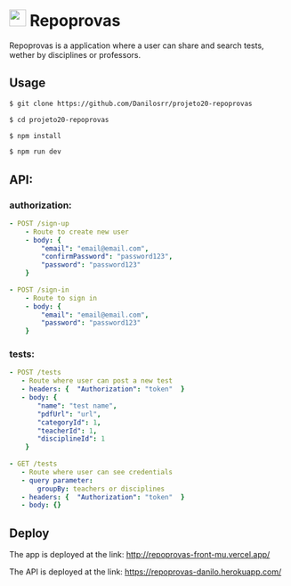 #   <img width="30" src="https://notion-emojis.s3-us-west-2.amazonaws.com/prod/svg-twitter/1f5c3-fe0f.svg"/> Repoprovas  

<p>
    Repoprovas is a application where a user can share and search tests, wether by disciplines or professors. 
</p>

## Usage
```bash
$ git clone https://github.com/Danilosrr/projeto20-repoprovas

$ cd projeto20-repoprovas

$ npm install

$ npm run dev
```

## API:

### authorization:
```yml
- POST /sign-up
    - Route to create new user
    - body: {
        "email": "email@email.com",
        "confirmPassword": "password123",
        "password": "password123" 
    }
    
- POST /sign-in
    - Route to sign in
    - body: {
        "email": "email@email.com",
        "password": "password123"
    }
 ```

 ### tests:
 ```yml
- POST /tests
    - Route where user can post a new test
    - headers: {  "Authorization": "token"  }
    - body: {
        "name": "test name",
        "pdfUrl": "url",
        "categoryId": 1,
        "teacherId": 1,
        "disciplineId": 1
     }
      
- GET /tests
    - Route where user can see credentials
    - query parameter: 
        groupBy: teachers or disciplines
    - headers: {  "Authorization": "token"  }
    - body: {}
```

## Deploy

The app is deployed at the link: http://repoprovas-front-mu.vercel.app/

The API is deployed at the link: https://repoprovas-danilo.herokuapp.com/

